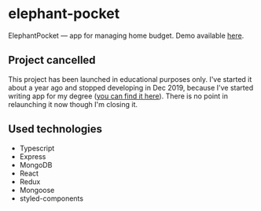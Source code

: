 # elephant-pocket

ElephantPocket — app for managing home budget. Demo available [here](https://elephant-pocket.surge.sh/).

## Project cancelled

This project has been launched in educational purposes only. I've started it about a year ago and stopped developing in Dec 2019, because I've started writing app for my degree ([you can find it here](https://github.com/GustawTanski/christoffel-symbols-visualization)). There is no point in relaunching it now though I'm closing it.

## Used technologies
- Typescript
- Express
- MongoDB
- React
- Redux
- Mongoose
- styled-components
